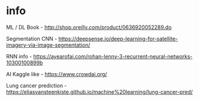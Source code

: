 # info
ML / DL Book - http://shop.oreilly.com/product/0636920052289.do

Segmentation CNN - https://deepsense.io/deep-learning-for-satellite-imagery-via-image-segmentation/

RNN info - https://ayearofai.com/rohan-lenny-3-recurrent-neural-networks-10300100899b

AI Kaggle like - https://www.crowdai.org/

Lung cancer prediction - https://eliasvansteenkiste.github.io/machine%20learning/lung-cancer-pred/
